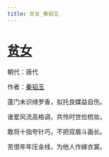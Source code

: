 ```yaml
---
title: 贫女_秦韬玉
---
```


# [贫女](http://so.gushiwen.org/view_36250.aspx)

朝代：唐代

作者：[秦韬玉](http://so.gushiwen.org/author_614.aspx)

蓬门未识绮罗香，拟托良媒益自伤。

谁爱风流高格调，共怜时世俭梳妆。

敢将十指夸针巧，不把双眉斗画长。

苦恨年年压金线，为他人作嫁衣裳。